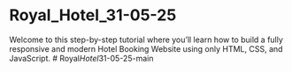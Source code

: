 # Royal_Hotel_31-05-25
Welcome to this step-by-step tutorial where you’ll learn how to build a fully responsive and modern Hotel Booking Website using only HTML, CSS, and JavaScript.
#   R o y a l _ H o t e l _ 3 1 - 0 5 - 2 5 - m a i n  
 